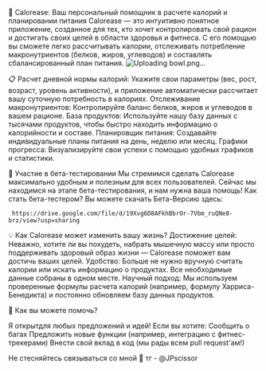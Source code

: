 🍎 Calorease: Ваш персональный помощник в расчете калорий и планировании питания 
    Calorease  — это интуитивно понятное приложение, созданное для тех, кто хочет контролировать свой рацион и достигать своих целей в области здоровья и фитнеса. С его помощью вы сможете легко рассчитывать калории, отслеживать потребление макронутриентов (белков, жиров, углеводов) и составлять сбалансированный план питания. ![Uploading bowl.png…]()

     

📋     Расчет дневной нормы калорий:  Укажите свои параметры (вес, рост, возраст, уровень активности), и приложение автоматически рассчитает вашу суточную потребность в калориях.
    Отслеживание макронутриентов:  Контролируйте баланс белков, жиров и углеводов в вашем рационе.
    База продуктов:  Используйте нашу базу данных с тысячами продуктов, чтобы быстро находить информацию о калорийности и составе.
    Планировщик питания:  Создавайте индивидуальные планы питания на день, неделю или месяц.
    Графики прогресса:  Визуализируйте свои успехи с помощью удобных графиков и статистики.

     
🚀 Участие в бета-тестировании
    Мы стремимся сделать Calorease  максимально удобным и полезным для всех пользователей. Сейчас мы находимся на этапе бета-тестирования, и нам нужна ваша помощь! 
Как стать бета-тестером? Вы можете скачать Бета-Версию здесь:

     https://drive.google.com/file/d/19Xvg6D8AFkhBbrOr-7Vbm_ruQNe8-brz/view?usp=sharing
    
     
💡 Как Calorease может изменить вашу жизнь?
        Достижение целей:  Неважно, хотите ли вы похудеть, набрать мышечную массу или просто поддерживать здоровый образ жизни — Calorease  поможет вам достичь ваших целей.
    Удобство:  Больше не нужно вручную считать калории или искать информацию о продуктах. Все необходимые данные собраны в одном месте.
    Научный подход:  Мы используем проверенные формулы расчета калорий (например, формулу Харриса-Бенедикта) и постоянно обновляем базу данных продуктов.
    

🤝 Как вы можете помочь? 

Я открытдля любых предложений и идей! Если вы хотите:
    Сообщить о багах
    Предложить новые функции (например, интеграцию с фитнес-трекерами)
    Внести свой вклад в код (мы рады всем pull request'ам!)
     

Не стесняйтесь связываться со мной
📜 тг - @JPscissor

